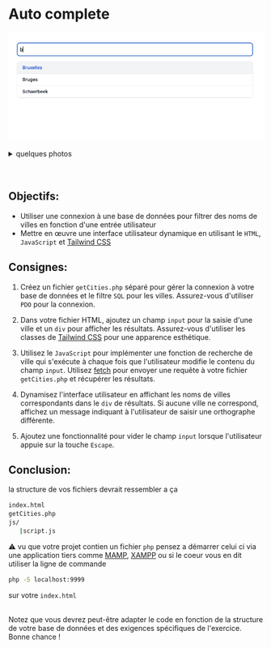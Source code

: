 # Auto complete

<img src=".screenshots/Screenshot 2023-02-08 at 13.23.32.png" alt="resultat"><br>
<details>
<summary>quelques photos</summary>

<img src=".screenshots/Screenshot 2023-02-08 at 12.57.16.png" alt="défaut"><br>
<img src=".screenshots/Screenshot 2023-02-08 at 12.57.58.png" alt="erreur quand on a pas de résulats"><br>
<img src=".screenshots/Screenshot 2023-02-08 at 12.58.31.png" alt="liste des requêtes"><br>
<img src=".screenshots/Screenshot 2023-02-08 at 12.58.47.png" alt="preview de la réponse api"><br>
</details>
<br>
<br>

## Objectifs:

- Utiliser une connexion à une base de données pour filtrer des noms de villes en fonction d'une entrée utilisateur
- Mettre en œuvre une interface utilisateur dynamique en utilisant le `HTML`, `JavaScript` et [Tailwind CSS](https://tailwindcss.com/)


## Consignes:

1. Créez un fichier `getCities.php` séparé pour gérer la connexion à votre base de données et le filtre `SQL` pour les villes. Assurez-vous d'utiliser `PDO` pour la connexion.

1. Dans votre fichier HTML, ajoutez un champ `input` pour la saisie d'une ville et un `div` pour afficher les résultats. Assurez-vous d'utiliser les classes de [Tailwind CSS](https://tailwindcss.com/) pour une apparence esthétique.

1. Utilisez le `JavaScript` pour implémenter une fonction de recherche de ville qui s'exécute à chaque fois que l'utilisateur modifie le contenu du champ `input`. Utilisez [fetch](https://developer.mozilla.org/fr/docs/Web/API/Fetch_API/Using_Fetch) pour envoyer une requête à votre fichier `getCities.php` et récupérer les résultats.

1. Dynamisez l'interface utilisateur en affichant les noms de villes correspondants dans le `div` de résultats. Si aucune ville ne correspond, affichez un message indiquant à l'utilisateur de saisir une orthographe différente.

1. Ajoutez une fonctionnalité pour vider le champ `input` lorsque l'utilisateur appuie sur la touche `Escape`.


## Conclusion:

la structure de vos fichiers devrait ressembler a ça 
```bash
index.html
getCities.php
js/
   |script.js
```

&#9888; vu que votre projet contien un fichier `php` pensez a démarrer celui ci via une application tiers comme [MAMP](https://www.mamp.info/en/downloads/), [XAMPP](https://www.apachefriends.org/fr/index.html) ou si le coeur vous en dit utiliser la ligne de commande
```bash
php -S localhost:9999
```
sur votre `index.html`

<br>
Notez que vous devrez peut-être adapter le code en fonction de la structure de votre base de données et des exigences spécifiques de l'exercice. Bonne chance !

